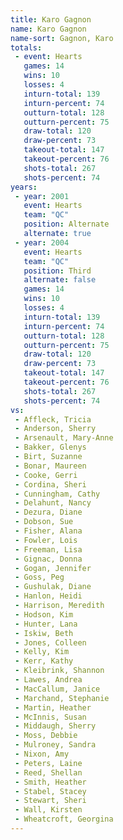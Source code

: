 ```yaml
---
title: Karo Gagnon
name: Karo Gagnon
name-sort: Gagnon, Karo
totals:
 - event: Hearts
   games: 14
   wins: 10
   losses: 4
   inturn-total: 139
   inturn-percent: 74
   outturn-total: 128
   outturn-percent: 75
   draw-total: 120
   draw-percent: 73
   takeout-total: 147
   takeout-percent: 76
   shots-total: 267
   shots-percent: 74
years:
 - year: 2001
   event: Hearts
   team: "QC"
   position: Alternate
   alternate: true
 - year: 2004
   event: Hearts
   team: "QC"
   position: Third
   alternate: false
   games: 14
   wins: 10
   losses: 4
   inturn-total: 139
   inturn-percent: 74
   outturn-total: 128
   outturn-percent: 75
   draw-total: 120
   draw-percent: 73
   takeout-total: 147
   takeout-percent: 76
   shots-total: 267
   shots-percent: 74
vs:
 - Affleck, Tricia
 - Anderson, Sherry
 - Arsenault, Mary-Anne
 - Bakker, Glenys
 - Birt, Suzanne
 - Bonar, Maureen
 - Cooke, Gerri
 - Cordina, Sheri
 - Cunningham, Cathy
 - Delahunt, Nancy
 - Dezura, Diane
 - Dobson, Sue
 - Fisher, Alana
 - Fowler, Lois
 - Freeman, Lisa
 - Gignac, Donna
 - Gogan, Jennifer
 - Goss, Peg
 - Gushulak, Diane
 - Hanlon, Heidi
 - Harrison, Meredith
 - Hodson, Kim
 - Hunter, Lana
 - Iskiw, Beth
 - Jones, Colleen
 - Kelly, Kim
 - Kerr, Kathy
 - Kleibrink, Shannon
 - Lawes, Andrea
 - MacCallum, Janice
 - Marchand, Stephanie
 - Martin, Heather
 - McInnis, Susan
 - Middaugh, Sherry
 - Moss, Debbie
 - Mulroney, Sandra
 - Nixon, Amy
 - Peters, Laine
 - Reed, Shellan
 - Smith, Heather
 - Stabel, Stacey
 - Stewart, Sheri
 - Wall, Kirsten
 - Wheatcroft, Georgina
---
```

